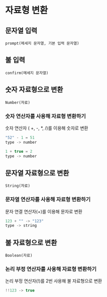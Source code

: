 # 자료형 변환

## 문자열 입력

`prompt(메세지 문자열, 기본 입력 문자열)`

## 불 입력

`confirm(메세지 문자열)`

## 숫자 자료형으로 변환

`Number(자료)`

### 숫자 연산자를 사용해 자료형 변환하기

숫자 연산자 ( +, -, \*, /)를 이용해 숫자로 변환

```javascript
"52" - 1 = 51
type -> number

1 + true = 2
type -> number
```

## 문자열 자료형으로 변환

`String(자료)`

### 문자열 연산자를 사용해 자료형 변환하기

문자 연결 연산자(+)를 이용해 문자로 변환

```javascript
123 + "" -> "123"
type -> string
```

## 불 자료형으로 변환

`Boolean(자료)`

### 논리 부정 연산자를 사용해 자료형 변환하기

논리 부정 연산자(!)를 2번 사용해 불 자료형으로 변환

```javascript
!!123 -> true
```
